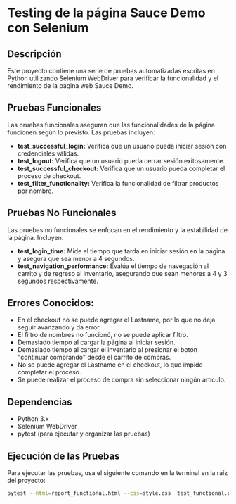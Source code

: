 # Testing de la página Sauce Demo con Selenium

## Descripción
Este proyecto contiene una serie de pruebas automatizadas escritas en Python utilizando Selenium WebDriver para verificar la funcionalidad y el rendimiento de la página web Sauce Demo.

## Pruebas Funcionales
Las pruebas funcionales aseguran que las funcionalidades de la página funcionen según lo previsto. Las pruebas incluyen:

- **test_successful_login:** Verifica que un usuario pueda iniciar sesión con credenciales válidas.
- **test_logout:** Verifica que un usuario pueda cerrar sesión exitosamente.
- **test_successful_checkout:** Verifica que un usuario pueda completar el proceso de checkout.
- **test_filter_functionality:** Verifica la funcionalidad de filtrar productos por nombre.

## Pruebas No Funcionales
Las pruebas no funcionales se enfocan en el rendimiento y la estabilidad de la página. Incluyen:

- **test_login_time:** Mide el tiempo que tarda en iniciar sesión en la página y asegura que sea menor a 4 segundos.
- **test_navigation_performance:** Evalúa el tiempo de navegación al carrito y de regreso al inventario, asegurando que sean menores a 4 y 3 segundos respectivamente.

## Errores Conocidos:
- En el checkout no se puede agregar el Lastname, por lo que no deja seguir avanzando y da error.
- El filtro de nombres no funcionó, no se puede aplicar filtro.
- Demasiado tiempo al cargar la página al iniciar sesión.
- Demasiado tiempo al cargar el inventario al presionar el botón "continuar comprando" desde el carrito de compras.
- No se puede agregar el Lastname en el checkout, lo que impide completar el proceso.
- Se puede realizar el proceso de compra sin seleccionar ningún artículo.


## Dependencias
- Python 3.x
- Selenium WebDriver
- pytest (para ejecutar y organizar las pruebas)

## Ejecución de las Pruebas
Para ejecutar las pruebas, usa el siguiente comando en la terminal en la raíz del proyecto:

```bash
pytest --html=report_functional.html --css=style.css  test_functional.py
